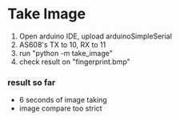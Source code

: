 # Take Image

1. Open arduino IDE, upload arduinoSimpleSerial
2. AS608's TX to 10, RX to 11
3. run "python -m take_image"
4. check result on "fingerprint.bmp" 

### result so far

- 6 seconds of image taking
- image compare too strict